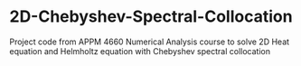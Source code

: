 # 2D-Chebyshev-Spectral-Collocation
Project code from APPM 4660 Numerical Analysis course to solve 2D Heat equation and Helmholtz equation with Chebyshev spectral collocation
